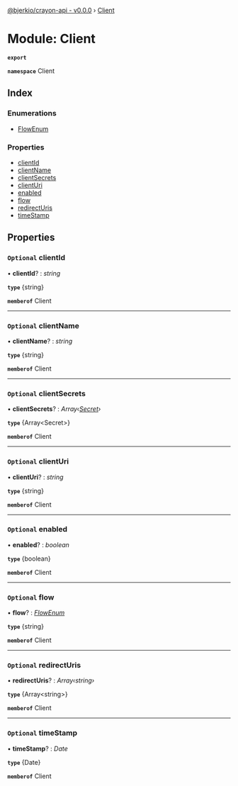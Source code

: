 [@bjerkio/crayon-api - v0.0.0](../README.md) › [Client](client.md)

# Module: Client

**`export`** 

**`namespace`** Client

## Index

### Enumerations

* [FlowEnum](../enums/client.flowenum.md)

### Properties

* [clientId](client.md#optional-clientid)
* [clientName](client.md#optional-clientname)
* [clientSecrets](client.md#optional-clientsecrets)
* [clientUri](client.md#optional-clienturi)
* [enabled](client.md#optional-enabled)
* [flow](client.md#optional-flow)
* [redirectUris](client.md#optional-redirecturis)
* [timeStamp](client.md#optional-timestamp)

## Properties

### `Optional` clientId

• **clientId**? : *string*

**`type`** {string}

**`memberof`** Client

___

### `Optional` clientName

• **clientName**? : *string*

**`type`** {string}

**`memberof`** Client

___

### `Optional` clientSecrets

• **clientSecrets**? : *Array‹[Secret](../interfaces/secret.md)›*

**`type`** {Array&lt;Secret&gt;}

**`memberof`** Client

___

### `Optional` clientUri

• **clientUri**? : *string*

**`type`** {string}

**`memberof`** Client

___

### `Optional` enabled

• **enabled**? : *boolean*

**`type`** {boolean}

**`memberof`** Client

___

### `Optional` flow

• **flow**? : *[FlowEnum](../enums/client.flowenum.md)*

**`type`** {string}

**`memberof`** Client

___

### `Optional` redirectUris

• **redirectUris**? : *Array‹string›*

**`type`** {Array&lt;string&gt;}

**`memberof`** Client

___

### `Optional` timeStamp

• **timeStamp**? : *Date*

**`type`** {Date}

**`memberof`** Client
